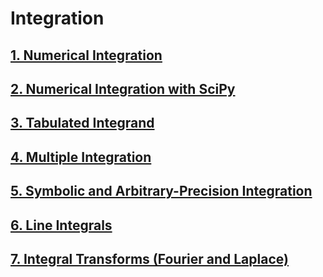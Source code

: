 # Integration

## [1. Numerical Integration](https://github.com/nickovchinnikov/NumericalPython/blob/master/7%20Integration/1.NumericalIntegration.ipynb)

## [2. Numerical Integration with SciPy](https://github.com/nickovchinnikov/NumericalPython/blob/master/7%20Integration/2.NumericalIntegrationWithSciPy.ipynb)

## [3. Tabulated Integrand](https://github.com/nickovchinnikov/NumericalPython/blob/master/7%20Integration/3.TabulatedIntegrand.ipynb)

## [4. Multiple Integration](https://github.com/nickovchinnikov/NumericalPython/blob/master/7%20Integration/4.MultipleIntegration.ipynb)

## [5. Symbolic and Arbitrary-Precision Integration](https://github.com/nickovchinnikov/NumericalPython/blob/master/7%20Integration/5.SymbolicAndArbitrary-PrecisionIntegration.ipynb)

## [6. Line Integrals](https://github.com/nickovchinnikov/NumericalPython/blob/master/7%20Integration/6.LineIntegrals.ipynb)

## [7. Integral Transforms (Fourier and Laplace)](https://github.com/nickovchinnikov/NumericalPython/blob/master/7%20Integration/7.IntegralTransforms.ipynb)
